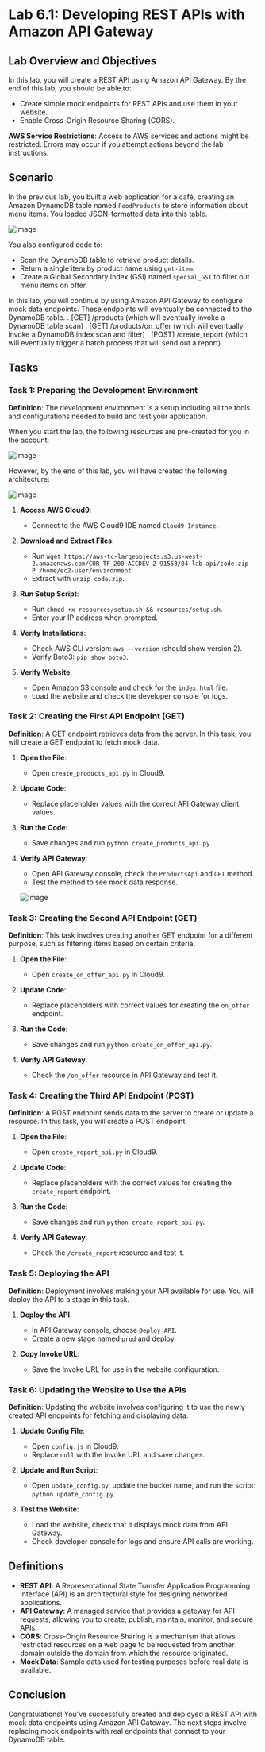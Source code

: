 # Lab 6.1: Developing REST APIs with Amazon API Gateway

## Lab Overview and Objectives
In this lab, you will create a REST API using Amazon API Gateway. By the end of this lab, you should be able to:

- Create simple mock endpoints for REST APIs and use them in your website.
- Enable Cross-Origin Resource Sharing (CORS).

**AWS Service Restrictions**: Access to AWS services and actions might be restricted. Errors may occur if you attempt actions beyond the lab instructions.

## Scenario
In the previous lab, you built a web application for a café, creating an Amazon DynamoDB table named `FoodProducts` to store information about menu items. You loaded JSON-formatted data into this table.

![image](https://github.com/user-attachments/assets/7ed7bc12-573b-4b31-b433-80cd656c111f)

You also configured code to:
- Scan the DynamoDB table to retrieve product details.
- Return a single item by product name using `get-item`.
- Create a Global Secondary Index (GSI) named `special_GSI` to filter out menu items on offer.

In this lab, you will continue by using Amazon API Gateway to configure mock data endpoints. These endpoints will eventually be connected to the DynamoDB table.
. [GET] /products (which will eventually invoke a DynamoDB table scan)
. [GET] /products/on_offer (which will eventually invoke a DynamoDB index scan and filter)
. [POST] /create_report (which will eventually trigger a batch process that will send out a report)

## Tasks

### Task 1: Preparing the Development Environment
**Definition**: The development environment is a setup including all the tools and configurations needed to build and test your application.

When you start the lab, the following resources are pre-created for you in the account.

![image](https://github.com/user-attachments/assets/1ab553f2-8621-4f9f-9a5d-4d9ec0ab0cd6)

However, by the end of this lab, you will have created the following architecture:

![image](https://github.com/user-attachments/assets/bd12f1a8-52c0-43a9-9897-56bf40406f25)


1. **Access AWS Cloud9**:
   - Connect to the AWS Cloud9 IDE named `Cloud9 Instance`.

2. **Download and Extract Files**:
   - Run `wget https://aws-tc-largeobjects.s3.us-west-2.amazonaws.com/CUR-TF-200-ACCDEV-2-91558/04-lab-api/code.zip -P /home/ec2-user/environment`
   - Extract with `unzip code.zip`.

3. **Run Setup Script**:
   - Run `chmod +x resources/setup.sh && resources/setup.sh`.
   - Enter your IP address when prompted.

4. **Verify Installations**:
   - Check AWS CLI version: `aws --version` (should show version 2).
   - Verify Boto3: `pip show boto3`.

5. **Verify Website**:
   - Open Amazon S3 console and check for the `index.html` file.
   - Load the website and check the developer console for logs.

### Task 2: Creating the First API Endpoint (GET)
**Definition**: A GET endpoint retrieves data from the server. In this task, you will create a GET endpoint to fetch mock data.

1. **Open the File**:
   - Open `create_products_api.py` in Cloud9.

2. **Update Code**:
   - Replace placeholder values with the correct API Gateway client values.

3. **Run the Code**:
   - Save changes and run `python create_products_api.py`.

4. **Verify API Gateway**:
   - Open API Gateway console, check the `ProductsApi` and `GET` method.
   - Test the method to see mock data response.

   ![image](https://github.com/user-attachments/assets/8b09ab90-5e9f-4290-ac97-b3f03ba2b6e2)


### Task 3: Creating the Second API Endpoint (GET)
**Definition**: This task involves creating another GET endpoint for a different purpose, such as filtering items based on certain criteria.

1. **Open the File**:
   - Open `create_on_offer_api.py` in Cloud9.

2. **Update Code**:
   - Replace placeholders with correct values for creating the `on_offer` endpoint.

3. **Run the Code**:
   - Save changes and run `python create_on_offer_api.py`.

4. **Verify API Gateway**:
   - Check the `/on_offer` resource in API Gateway and test it.

### Task 4: Creating the Third API Endpoint (POST)
**Definition**: A POST endpoint sends data to the server to create or update a resource. In this task, you will create a POST endpoint.

1. **Open the File**:
   - Open `create_report_api.py` in Cloud9.

2. **Update Code**:
   - Replace placeholders with the correct values for creating the `create_report` endpoint.

3. **Run the Code**:
   - Save changes and run `python create_report_api.py`.

4. **Verify API Gateway**:
   - Check the `/create_report` resource and test it.

### Task 5: Deploying the API
**Definition**: Deployment involves making your API available for use. You will deploy the API to a stage in this task.

1. **Deploy the API**:
   - In API Gateway console, choose `Deploy API`.
   - Create a new stage named `prod` and deploy.

2. **Copy Invoke URL**:
   - Save the Invoke URL for use in the website configuration.

### Task 6: Updating the Website to Use the APIs
**Definition**: Updating the website involves configuring it to use the newly created API endpoints for fetching and displaying data.

1. **Update Config File**:
   - Open `config.js` in Cloud9.
   - Replace `null` with the Invoke URL and save changes.

2. **Update and Run Script**:
   - Open `update_config.py`, update the bucket name, and run the script: `python update_config.py`.

3. **Test the Website**:
   - Load the website, check that it displays mock data from API Gateway.
   - Check developer console for logs and ensure API calls are working.

## Definitions
- **REST API**: A Representational State Transfer Application Programming Interface (API) is an architectural style for designing networked applications.
- **API Gateway**: A managed service that provides a gateway for API requests, allowing you to create, publish, maintain, monitor, and secure APIs.
- **CORS**: Cross-Origin Resource Sharing is a mechanism that allows restricted resources on a web page to be requested from another domain outside the domain from which the resource originated.
- **Mock Data**: Sample data used for testing purposes before real data is available.

## Conclusion
Congratulations! You've successfully created and deployed a REST API with mock data endpoints using Amazon API Gateway. The next steps involve replacing mock endpoints with real endpoints that connect to your DynamoDB table.

